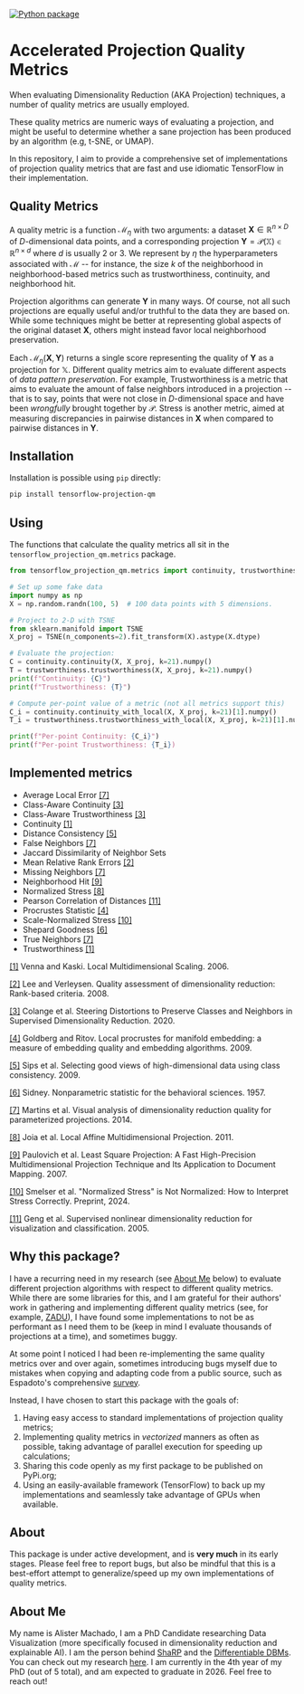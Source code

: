 [![Python package](https://github.com/amreis/tf-projection-qm/actions/workflows/python-package.yml/badge.svg)](https://github.com/amreis/tf-projection-qm/actions/workflows/python-package.yml)
# Accelerated Projection Quality Metrics

When evaluating Dimensionality Reduction (AKA Projection) techniques, a number of quality metrics
are usually employed.

These quality metrics are numeric ways of evaluating a projection, and might be useful to determine
whether a sane projection has been produced by an algorithm (e.g, t-SNE, or UMAP).

In this repository, I aim to provide a comprehensive set of implementations of projection
quality metrics that are fast and use idiomatic TensorFlow in their implementation.

## Quality Metrics

A quality metric is a function $\mathcal{M}_\eta$ with two arguments: a dataset $\mathbf{X} \in \mathbb{R}^{n\times D}$ of $D$-dimensional data points, and a corresponding projection $\mathbf{Y} = \mathcal{P}(\mathbb{X}) \in \mathbb{R}^{n\times d}$ where $d$ is usually 2 or 3. We represent by $\eta$ the hyperparameters associated with $\mathcal{M}$ -- for instance, the size $k$ of the neighborhood in neighborhood-based metrics such as trustworthiness, continuity, and neighborhood hit.

Projection algorithms can generate $\mathbf{Y}$ in many ways. Of course, not all such projections are equally useful and/or truthful to the data they are based on. While some techniques might be better at representing global aspects of the original dataset $\mathbf{X}$, others might instead favor local neighborhood preservation.

Each $\mathcal{M}_\eta(\mathbf{X}, \mathbf{Y})$ returns a single score representing the quality of $\mathbf{Y}$ as a projection for $\mathbb{X}$. Different quality metrics aim to evaluate different aspects of _data pattern preservation_. For example, Trustworthiness is a metric that aims to evaluate the amount of false neighbors introduced in a projection -- that is to say, points that were not close in $D$-dimensional space and have been _wrongfully_ brought together by $\mathcal{P}$. Stress is another metric, aimed at measuring discrepancies in pairwise distances in $\mathbf{X}$ when compared to pairwise distances in $\mathbf{Y}$.

## Installation

Installation is possible using `pip` directly:

```bash
pip install tensorflow-projection-qm
```

## Using

The functions that calculate the quality metrics all sit in the `tensorflow_projection_qm.metrics` package.

```python
from tensorflow_projection_qm.metrics import continuity, trustworthiness

# Set up some fake data
import numpy as np
X = np.random.randn(100, 5)  # 100 data points with 5 dimensions.

# Project to 2-D with TSNE
from sklearn.manifold import TSNE
X_proj = TSNE(n_components=2).fit_transform(X).astype(X.dtype)

# Evaluate the projection:
C = continuity.continuity(X, X_proj, k=21).numpy()
T = trustworthiness.trustworthiness(X, X_proj, k=21).numpy()
print(f"Continuity: {C}")
print(f"Trustworthiness: {T}")

# Compute per-point value of a metric (not all metrics support this)
C_i = continuity.continuity_with_local(X, X_proj, k=21)[1].numpy()
T_i = trustworthiness.trustworthiness_with_local(X, X_proj, k=21)[1].numpy()

print(f"Per-point Continuity: {C_i}")
print(f"Per-point Trustworthiness: {T_i})
```

## Implemented metrics

* Average Local Error [\[7\]](#ale-and-neighbors)
* Class-Aware Continuity [\[3\]](#class-aware-tnc)
* Class-Aware Trustworthiness [\[3\]](#class-aware-tnc)
* Continuity [\[1\]](#continuity-trustworthiness)
* Distance Consistency [\[5\]](#dsc)
* False Neighbors [\[7\]](#ale-and-neighbors)
* Jaccard Dissimilarity of Neighbor Sets
* Mean Relative Rank Errors [\[2\]](#mrre)
* Missing Neighbors [\[7\]](#ale-and-neighbors)
* Neighborhood Hit [\[9\]](#nh)
* Normalized Stress [\[8\]](#stress)
* Pearson Correlation of Distances [\[11\]](#pearson-r)
* Procrustes Statistic [\[4\]](#procrustes)
* Scale-Normalized Stress [\[10\]](#scale-norm-stress)
* Shepard Goodness [\[6\]](#shep-good)
* True Neighbors [\[7\]](#ale-and-neighbors)
* Trustworthiness [\[1\]](#continuity-trustworthiness)

[\[1\]](https://doi.org/10.1016/j.neunet.2006.05.014) <a name="continuity-trustworthiness"></a>Venna and Kaski. Local Multidimensional Scaling. 2006.

[\[2\]](https://doi.org/10.1016/j.neucom.2008.12.017) <a name="mrre"></a>Lee and Verleysen. Quality assessment of dimensionality reduction: Rank-based criteria. 2008.

[\[3\]](https://proceedings.neurips.cc/paper/2020/hash/99607461cdb9c26e2bd5f31b12dcf27a-Abstract.html) <a name="class-aware-tnc"></a>Colange et al. Steering Distortions to Preserve Classes and Neighbors in Supervised Dimensionality Reduction. 2020.

[\[4\]](https://doi.org/10.1007/s10994-009-5107-9) <a name="procrustes"></a>Goldberg and Ritov. Local procrustes for manifold embedding: a measure of embedding quality and embedding algorithms. 2009.

[\[5\]](https://doi.org/10.1111/j.1467-8659.2009.01467.x) <a name="dsc"></a> Sips et al. Selecting good views of high-dimensional data using class consistency. 2009.

[\[6\]](https://journals.lww.com/jonmd/abstract/1957/07000/nonparametric_statistics_for_the_behavioral.32.aspx) <a name="shep-good"></a>Sidney. Nonparametric statistic for the behavioral sciences. 1957.

[\[7\]](https://doi.org/10.1016/j.cag.2014.01.006) <a name="ale-and-neighbors"></a>Martins et al. Visual analysis of dimensionality reduction quality for parameterized projections. 2014.

[\[8\]](https://doi.org/10.1109/TVCG.2011.220) <a name="stress"></a> Joia et al. Local Affine Multidimensional Projection. 2011.

[\[9\]](https://doi.org/10.1109/TVCG.2007.70443) <a name="nh"></a>Paulovich et al. Least Square Projection: A Fast High-Precision Multidimensional Projection Technique and Its Application to Document Mapping. 2007.

[\[10\]](https://doi.org/10.48550/arXiv.2408.07724) <a name="scale-norm-stress"></a>Smelser et al. "Normalized Stress" is Not Normalized: How to Interpret Stress Correctly. Preprint, 2024.

[\[11\]](https://doi.org/10.1109/TSMCB.2005.850151) <a name="pearson-r"></a>Geng et al. Supervised nonlinear dimensionality reduction for visualization and classification. 2005.

## Why this package?

I have a recurring need in my research (see [About Me](#about-me) below) to evaluate different projection algorithms with respect to different quality metrics. While there are some libraries for this, and I am grateful for their authors' work in gathering and implementing different quality metrics (see, for example, [ZADU](https://github.com/hj-n/zadu)), I have found some implementations to not be as performant as I need them to be (keep in mind I evaluate thousands of projections at a time), and sometimes buggy.

At some point I noticed I had been re-implementing the same quality metrics over and over again, sometimes introducing bugs myself due to mistakes when copying and adapting code from a public source, such as Espadoto's comprehensive [survey](https://github.com/mespadoto/dlmp).

Instead, I have chosen to start this package with the goals of:

1. Having easy access to standard implementations of projection quality metrics;
2. Implementing quality metrics in _vectorized_ manners as often as possible, taking advantage of parallel execution for speeding up calculations;
3. Sharing this code openly as my first package to be published on PyPi.org;
4. Using an easily-available framework (TensorFlow) to back up my implementations and seamlessly take advantage of GPUs when available.

## About

This package is under active development, and is **very much** in its early stages. Please feel free to report bugs, but also be mindful that this is a best-effort attempt to generalize/speed up my own implementations of quality metrics.

## About Me

My name is Alister Machado, I am a PhD Candidate researching Data Visualization (more specifically focused in dimensionality reduction and explainable AI). I am the person behind [ShaRP](https://github.com/amreis/sharp) and the [Differentiable DBMs](https://github.com/amreis/differentiable-dbm). You can check out my research [here](https://scholar.google.com.br/citations?user=WVXX6mYAAAAJ&hl=en). I am currently in the 4th year of my PhD (out of 5 total), and am expected to graduate in 2026. Feel free to reach out!
